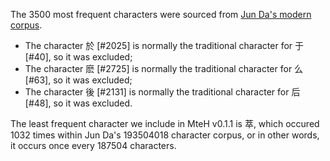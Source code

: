The 3500 most frequent characters were sourced from [Jun Da's modern corpus](https://lingua.mtsu.edu/chinese-computing/statistics/char/list.php?Which=MO).

- The character 於 [#2025] is normally the traditional character for 于 [#40], so it was excluded;
- The character 麽 [#2725] is normally the traditional character for 么 [#63], so it was excluded;
- The character 後 [#2131] is normally the traditional character for 后 [#48], so it was excluded.

The least frequent character we include in MteH v0.1.1 is 萃, which occured 1032 times within Jun Da's 193504018 character corpus, or in other words, it occurs once every 187504 characters.
